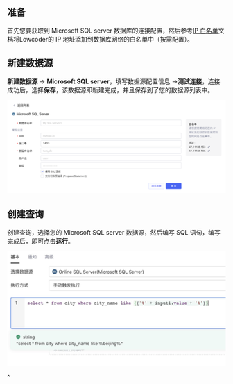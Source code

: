 ## 准备

首先您要获取到 Microsoft SQL server 数据库的连接配置，然后参考[IP 白名单](../ip-allowlist.md)文档将Lowcoder的 IP 地址添加到数据库网络的白名单中（按需配置）。

## 新建数据源

**新建数据源** -> ​**Microsoft SQL server**​，填写数据源配置信息 -> ​**测试连接**​，连接成功后，选择​**保存**​，该数据源即新建完成，并且保存到了您的数据源列表中。

![](../assets/msqlserver-1-20231002172926-cha2dp0.png)​

## 创建查询

创建查询，选择您的 Microsoft SQL server 数据源，然后编写 SQL 语句，编写完成后，即可点击​**运行**​。

![](../assets/msqlserver-2-20231002172926-eebw4d9.jpeg)​

^
